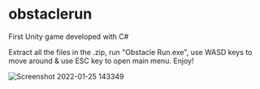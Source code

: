 # obstaclerun
First Unity game developed with C#

Extract all the files in the .zip, run "Obstacle Run.exe", use WASD keys to move around & use ESC key to open main menu.
Enjoy!





![Screenshot 2022-01-25 143349](https://user-images.githubusercontent.com/75450072/151046664-6f6f3996-37cd-48be-bcc1-94060d7023c1.png)
